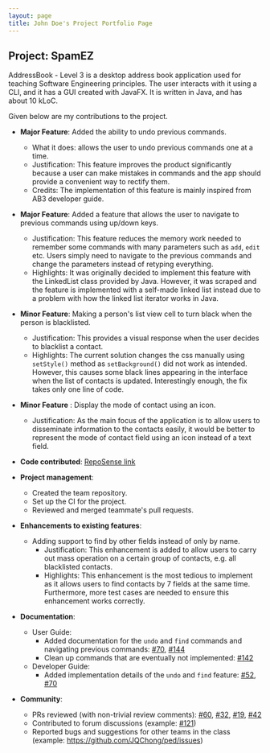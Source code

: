 ```yaml
---
layout: page
title: John Doe's Project Portfolio Page
---
```


## Project: SpamEZ

AddressBook - Level 3 is a desktop address book application used for teaching Software Engineering principles. The user interacts with it using a CLI, and it has a GUI created with JavaFX. It is written in Java, and has about 10 kLoC.

Given below are my contributions to the project.

* **Major Feature**: Added the ability to undo previous commands.
  * What it does: allows the user to undo previous commands one at a time.
  * Justification: This feature improves the product significantly because a user can make mistakes in commands and the app should provide a convenient way to rectify them.
  * Credits: The implementation of this feature is mainly inspired from AB3 developer guide.

* **Major Feature**: Added a feature that allows the user to navigate to previous commands using up/down keys.
  * Justification: This feature reduces the memory work needed to remember some commands with many parameters such as `add`, `edit` etc. Users simply need to navigate to the previous commands and change the parameters instead of retyping everything.
  * Highlights: It was originally decided to implement this feature with the LinkedList class provided by Java. However, it was scraped and the feature is implemented with a self-made linked list instead due to a problem with how the linked list iterator works in Java.

* **Minor Feature**: Making a person's list view cell to turn black when the person is blacklisted.
  * Justification: This provides a visual response when the user decides to blacklist a contact.
  * Highlights: The current solution changes the css manually using `setStyle()` method as `setBackground()` did not work as intended. However, this causes some black lines appearing in the interface when the list of contacts is updated.
    Interestingly enough, the fix takes only one line of code.

* **Minor Feature** : Display the mode of contact using an icon.
  * Justification: As the main focus of the application is to allow users to disseminate information to the contacts easily, it would be better to represent the mode of contact field using an icon instead of a text field.

* **Code contributed**: [RepoSense link](https://nus-cs2103-ay2021s2.github.io/tp-dashboard/?search=&sort=groupTitle&sortWithin=title&timeframe=commit&mergegroup=&groupSelect=groupByRepos&breakdown=true&checkedFileTypes=docs~functional-code~test-code~other&since=&tabOpen=true&tabType=authorship&tabAuthor=JQchong&tabRepo=AY2021S2-CS2103-T16-1%2Ftp%5Bmaster%5D&authorshipIsMergeGroup=false&authorshipFileTypes=docs~functional-code~test-code&authorshipIsBinaryFileTypeChecked=false)

* **Project management**:
  * Created the team repository.
  * Set up the CI for the project.
  * Reviewed and merged teammate's pull requests.

* **Enhancements to existing features**:
  * Adding support to find by other fields instead of only by name.
    * Justification: This enhancement is added to allow users to carry out mass operation on a certain group of contacts, e.g. all blacklisted contacts.
    * Highlights: This enhancement is the most tedious to implement as it allows users to find contacts by 7 fields at the same time. Furthermore, more test cases are needed to ensure this enhancement works correctly.

* **Documentation**:
  * User Guide:
    * Added documentation for the `undo` and `find` commands and navigating previous commands: [\#70](https://github.com/AY2021S2-CS2103-T16-1/tp/pull/70), [\#144](https://github.com/AY2021S2-CS2103-T16-1/tp/pull/144)
    * Clean up commands that are eventually not implemented: [\#142](https://github.com/AY2021S2-CS2103-T16-1/tp/pull/142)
  * Developer Guide:
    * Added implementation details of the `undo` and `find` feature: [#52](https://github.com/AY2021S2-CS2103-T16-1/tp/pull/52), [\#70](https://github.com/AY2021S2-CS2103-T16-1/tp/pull/70/commits/645903a8755ea8df6573c9e63f151a0e64572801)

* **Community**:
  * PRs reviewed (with non-trivial review comments): [\#60](https://github.com/AY2021S2-CS2103-T16-1/tp/pull/60), [\#32](), [\#19](), [\#42]()
  * Contributed to forum discussions (example: [\#121](https://github.com/nus-cs2103-AY2021S2/forum/issues/121))
  * Reported bugs and suggestions for other teams in the class (example: https://github.com/JQChong/ped/issues)
